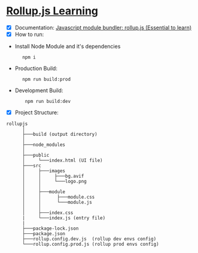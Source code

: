 # [Rollup.js Learning](https://rollupjs.org/tutorial/)

 - [x] Documentation: [Javascript module bundler: rollup.js (Essential to learn)](https://medium.com/p/615495cd2ead)
 - [x] How to run:
 -  Install Node Module and it's dependencies
  ```
        npm i
  ```
  - Production Build:
  ```
        npm run build:prod
  ```
 - Development Build:
 ```
        npm run build:dev
 ```

 
- [x] Project Structure:

```
rollupjs
      │
      ├───build (output directory)
      │
      ├───node_modules
      │
      ├───public
      │     └───index.html (UI file)
      ├───src
      │     ├───images
      │     │     ├───bg.avif
      │     │     └───logo.png
      │     │
      │     ├───module
      │     │      ├───module.css
      │     │      └───module.js
      │     │
      │     ├───index.css
      |     └───index.js (entry file)
      |
      ├───package-lock.json
      ├───package.json
      ├───rollup.config.dev.js  (rollup dev envs config)
      └───rollup.config.prod.js (rollup prod envs config)
```